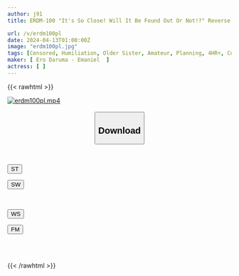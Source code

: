 ```yaml
---
author: j91
title: ERDM-100 "It's So Close! Will It Be Found Out Or Not!?" Reverse NTR Reason Collapses With Her Best Friend! Ahe Voice-bearing SEX! 4 Hours

url: /v/erdm100pl
date: 2024-04-13T01:00:00Z
image: "erdm100pl.jpg"
tags: [Censored, Humiliation, Older Sister, Amateur, Planning, 4HR+, Cuckold	]
maker: [ Ero Daruma - Emaniel  ]
actress: [ ]
---
```



{{< rawhtml >}}

<div class="video" data-videoid="gqQplbej8xsq67W">
    <a href="javascript:;">
        <img src="/v/erdm100pl/erdm100pl.jpg" width="WIDTH" height="HEIGHT" alt="erdm100pl.mp4" loading="lazy">
    </a>
</div>

<script type="text/javascript" src="https://j91.asia/asset/on-demand-st.js"></script>

<br>
  <link rel="stylesheet" href="https://j91.asia/asset/bs5.css">
  
  <center>
  <button class="btn btn-primary" type="button" data-bs-toggle="collapse" data-bs-target=".multi-collapse" aria-expanded="false" aria-controls="multiCollapseExample1 multiCollapseExample2"><h2>Download</h2></button></center>
</p>
<div class="row">
  <div class="col">
    <div class="collapse multi-collapse" id="multiCollapseExample1">
      <div class="card card-body">
	      	      <br>
<div class="buttons">  
<p><a href="https://streamtape.to/v/gqQplbej8xsq67W" target="_blank"><button class="btn-hover color-3"><i class="fa fa-download"></i> ST</button></a></p>
<p><a href="https://asnwish.com/losx7jompova" target="_blank"><button class="btn-hover color-2"><i class="fa fa-download"></i> SW</button></a></p></div>
    </div>
  </div>
</div>
  <div class="col">
    <div class="collapse multi-collapse" id="multiCollapseExample2">
      <div class="card card-body">
	      <br>
<div class="buttons">
<p><a href="https://wolfstream.tv/55cjkfco299t"><button class="btn-hover color-9"><i class="fa fa-download"></i> WS</button></a></p>
<p><a href="https://filemoon.sx/d/qgxzq5tbqghs"><button class="btn-hover color-8"><i class="fa fa-download"></i> FM</button></a></p></div>
<br><br>
      </div>
    </div>
  </div>
</div>

{{< /rawhtml >}}